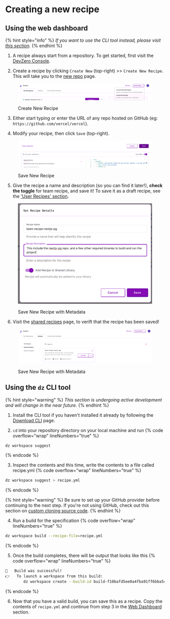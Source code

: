 # Creating a new recipe

## Using the web dashboard

{% hint style="info" %}
_If you want to use the CLI tool instead, please visit [this section](#using-the-dz-cli-tool)._
{% endhint %}

1. A recipe always start from a repository. To get started, first visit the [DevZero Console](devzero.io/dashboard). 

2. Create a recipe by clicking `Create New` (top-right) >> `Create New Recipe`. This will take you to the [new repo](https://www.devzero.io/dashboard/new/repo) page.
<figure><img src="../.gitbook/assets/create-new-recipe.png" alt=""><figcaption><p>Create New Recipe</p></figcaption></figure>

3. Either start typing or enter the URL of any repo hosted on GitHub (eg: `https://github.com/vercel/vercel`).

4. Modify your recipe, then click `Save` (top-right).
<figure><img src="../.gitbook/assets/save-new-recipe.png" alt=""><figcaption><p>Save New Recipe</p></figcaption></figure>

5. Give the recipe a name and description (so you can find it later!), **check the toggle** for team recipe, and save it! To save it as a draft recipe, see the ['User Recipes' section](types.md#user-or-draft-recipes).
<figure><img src="../.gitbook/assets/save-new-recipe-with-metadata.png" alt=""><figcaption><p>Save New Recipe with Metadata</p></figcaption></figure>

6. Visit the [shared recipes](https://www.devzero.io/dashboard/recipes#shared) page, to verift that the recipe has been saved!
<figure><img src="../.gitbook/assets/saved-recipes-list.png" alt=""><figcaption><p>Save New Recipe with Metadata</p></figcaption></figure>


## Using the `dz` CLI tool

{% hint style="warning" %}
_This section is undergoing active development and will change in the near future._
{% endhint %}

1. Install the CLI tool if you haven't installed it already by following the [Download CLI](../getting-started/install-devzero/download.md) page.

2. `cd` into your repository directory on your local machine and run
{% code overflow="wrap" lineNumbers="true" %}
```bash
dz workspace suggest
```
{% endcode %}

3. Inspect the contents and this time, write the contents to a file called recipe.yml
{% code overflow="wrap" lineNumbers="true" %}
```bash
dz workspace suggest > recipe.yml
```
{% endcode %}

{% hint style="warning" %}
Be sure to set up your GitHub provider before continuing to the next step. If you're not using GitHub, check out this section on [custom cloning source code](code.md#advanced-custom-ways-of-clone-code).
{% endhint %}

4. Run a build for the specification
{% code overflow="wrap" lineNumbers="true" %}
```bash
dz workspace build --recipe-file=recipe.yml
```
{% endcode %}

5. Once the build completes, there will be output that looks like this
{% code overflow="wrap" lineNumbers="true" %}
```bash
🚀	Build was successful!
👉	To launch a workspace from this build:
		dz workspace create --build-id build-f10bafd5ee0a4fba91ff6bba54f23e9c --recipe-id recipe-9a33ea10b2554b00ae7e73c02b341048
```
{% endcode %}

6. Now that you have a valid build, you can save this as a recipe. Copy the contents of `recipe.yml` and continue from step 3 in the [Web Dashboard](#using-the-web-dashboard) section.
